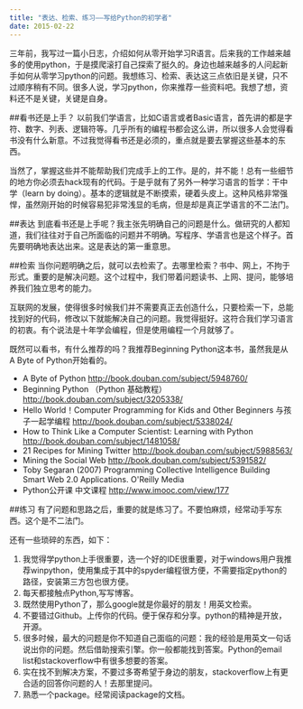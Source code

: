 ```yaml
---
title: "表达、检索、练习——写给Python的初学者"
date: 2015-02-22
---
```

<!--more-->

三年前，我写过一篇小日志，介绍如何从零开始学习R语言。后来我的工作越来越多的使用python，于是摸爬滚打自己探索了挺久的。身边也越来越多的人问起新手如何从零学习python的问题。我想练习、检索、表达这三点依旧是关键，只不过顺序稍有不同。很多人说，学习python，你来推荐一些资料吧。我想了想，资料还不是关键，关键是自身。


##看书还是上手？
以前我们学语言，比如C语言或者Basic语言，首先讲的都是字符、数字、列表、逻辑符等。几乎所有的编程书都会这么讲，所以很多人会觉得看书没有什么新意。不过我觉得看书还是必须的，重点就是要去掌握这些基本的东西。

当然了，掌握这些并不能帮助我们完成手上的工作。是的，并不能！总有一些细节的地方你必须去hack现有的代码。于是乎就有了另外一种学习语言的哲学：干中学（learn by doing）。基本的逻辑就是不断摸索，硬着头皮上。这种风格非常强悍，虽然刚开始的时候容易犯非常浅显的毛病，但是却是真正学语言的不二法门。

##表达
到底看书还是上手呢？我主张先明确自己的问题是什么。做研究的人都知道，我们往往对于自己所面临的问题并不明确。写程序、学语言也是这个样子。首先要明确地表达出来。这是表达的第一重意思。

##检索
当你问题明确之后，就可以去检索了。去哪里检索？书中、网上，不拘于形式。重要的是解决问题。这个过程中，我们带着问题读书、上网、提问，能够培养我们独立思考的能力。

互联网的发展，使得很多时候我们并不需要真正去创造什么，只要检索一下，总能找到好的代码，修改以下就能解决自己的问题。我觉得挺好。这符合我们学习语言的初衷。有个说法是十年学会编程，但是使用编程一个月就够了。

既然可以看书，有什么推荐的吗？我推荐Beginning Python这本书，虽然我是从A Byte of Python开始看的。

- A Byte of Python http://book.douban.com/subject/5948760/
- Beginning Python （Python 基础教程） http://book.douban.com/subject/3205338/
- Hello World！Computer Programming for Kids and Other Beginners 与孩子一起学编程 http://book.douban.com/subject/5338024/
- How to Think Like a Computer Scientist: Learning with Python http://book.douban.com/subject/1481058/
- 21 Recipes for Mining Twitter http://book.douban.com/subject/5988563/
- Mining the Social Web http://book.douban.com/subject/5391582/
- Toby Segaran (2007) Programming Collective Intelligence Building Smart Web 2.0 Applications. O'Reilly Media
- Python公开课 中文课程 http://www.imooc.com/view/177

##练习
有了问题和思路之后，重要的就是练习了。不要怕麻烦，经常动手写东西。这个是不二法门。

还有一些琐碎的东西，如下：

1. 我觉得学python上手很重要，选一个好的IDE很重要，对于windows用户我推荐winpython，使用集成于其中的spyder编程很方便，不需要指定python的路径，安装第三方包也很方便。
2. 每天都接触点Python,写写博客。
3. 既然使用Python了，那么google就是你最好的朋友！用英文检索。
4. 不要错过Github。上传你的代码。便于保存和分享。python的精神是开放，开源。
5. 很多时候，最大的问题是你不知道自己面临的问题：我的经验是用英文一句话说出你的问题。然后借助搜索引擎。你一般都能找到答案。Python的email list和stackoverflow中有很多想要的答案。
6. 实在找不到解决方案，不要过多寄希望于身边的朋友，stackoverflow上有更合适的回答你问题的人！去那里提问。
7. 熟悉一个package。经常阅读package的文档。
